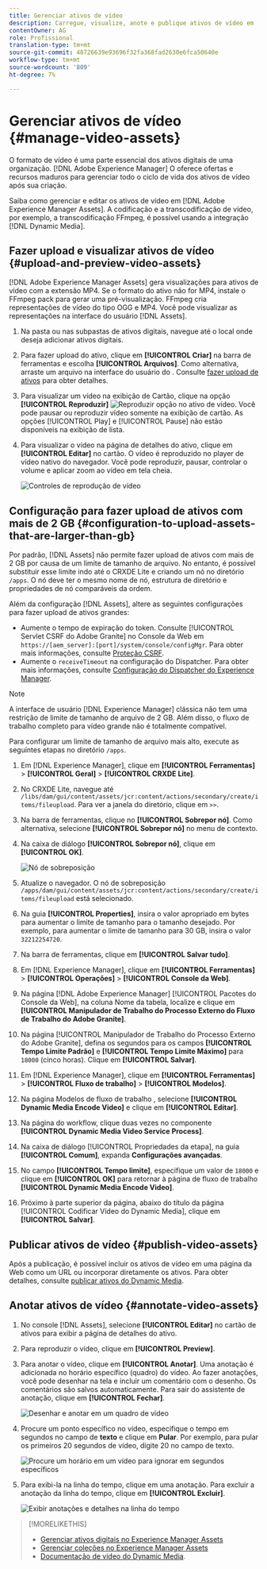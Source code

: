 ```yaml
---
title: Gerenciar ativos de vídeo
description: Carregue, visualize, anote e publique ativos de vídeo em [!DNL Adobe Experience Manager].
contentOwner: AG
role: Profissional
translation-type: tm+mt
source-git-commit: 48726639e93696f32fa368fad2630e6fca50640e
workflow-type: tm+mt
source-wordcount: '809'
ht-degree: 7%

---
```



# Gerenciar ativos de vídeo {#manage-video-assets}

O formato de vídeo é uma parte essencial dos ativos digitais de uma organização. [!DNL Adobe Experience Manager] O oferece ofertas e recursos maduros para gerenciar todo o ciclo de vida dos ativos de vídeo após sua criação.

Saiba como gerenciar e editar os ativos de vídeo em [!DNL Adobe Experience Manager Assets]. A codificação e a transcodificação de vídeo, por exemplo, a transcodificação FFmpeg, é possível usando a integração [!DNL Dynamic Media].

## Fazer upload e visualizar ativos de vídeo {#upload-and-preview-video-assets}

[!DNL Adobe Experience Manager Assets] gera visualizações para ativos de vídeo com a extensão MP4. Se o formato do ativo não for MP4, instale o FFmpeg pack para gerar uma pré-visualização. FFmpeg cria representações de vídeo do tipo OGG e MP4. Você pode visualizar as representações na interface do usuário [!DNL Assets].

1. Na pasta ou nas subpastas de ativos digitais, navegue até o local onde deseja adicionar ativos digitais.
1. Para fazer upload do ativo, clique em **[!UICONTROL Criar]** na barra de ferramentas e escolha **[!UICONTROL Arquivos]**. Como alternativa, arraste um arquivo na interface do usuário do . Consulte [fazer upload de ativos](manage-assets.md#uploading-assets) para obter detalhes.
1. Para visualizar um vídeo na exibição de Cartão, clique na opção **[!UICONTROL Reproduzir]** ![Reproduzir opção](assets/do-not-localize/play.png) no ativo de vídeo. Você pode pausar ou reproduzir vídeo somente na exibição de cartão. As opções [!UICONTROL Play] e [!UICONTROL Pause] não estão disponíveis na exibição de lista.

1. Para visualizar o vídeo na página de detalhes do ativo, clique em **[!UICONTROL Editar]** no cartão. O vídeo é reproduzido no player de vídeo nativo do navegador. Você pode reproduzir, pausar, controlar o volume e aplicar zoom ao vídeo em tela cheia.

   ![Controles de reprodução de vídeo](assets/video-playback-controls.png)

## Configuração para fazer upload de ativos com mais de 2 GB {#configuration-to-upload-assets-that-are-larger-than-gb}

Por padrão, [!DNL Assets] não permite fazer upload de ativos com mais de 2 GB por causa de um limite de tamanho de arquivo. No entanto, é possível substituir esse limite indo até o CRXDE Lite e criando um nó no diretório `/apps`. O nó deve ter o mesmo nome de nó, estrutura de diretório e propriedades de nó comparáveis da ordem.

Além da configuração [!DNL Assets], altere as seguintes configurações para fazer upload de ativos grandes:

* Aumente o tempo de expiração do token. Consulte [!UICONTROL Servlet CSRF do Adobe Granite] no Console da Web em `https://[aem_server]:[port]/system/console/configMgr`. Para obter mais informações, consulte [Proteção CSRF](/help/sites-developing/csrf-protection.md).
* Aumente o `receiveTimeout` na configuração do Dispatcher. Para obter mais informações, consulte [Configuração do Dispatcher do Experience Manager](https://experienceleague.adobe.com/docs/experience-manager-dispatcher/using/configuring/dispatcher-configuration.html#renders-options).

>[!NOTE]
>
>A interface de usuário [!DNL Experience Manager] clássica não tem uma restrição de limite de tamanho de arquivo de 2 GB. Além disso, o fluxo de trabalho completo para vídeo grande não é totalmente compatível.

Para configurar um limite de tamanho de arquivo mais alto, execute as seguintes etapas no diretório `/apps`.

1. Em [!DNL Experience Manager], clique em **[!UICONTROL Ferramentas]** > **[!UICONTROL Geral]** > **[!UICONTROL CRXDE Lite]**.
1. No CRXDE Lite, navegue até `/libs/dam/gui/content/assets/jcr:content/actions/secondary/create/items/fileupload`. Para ver a janela do diretório, clique em `>>`.
1. Na barra de ferramentas, clique no **[!UICONTROL Sobrepor nó]**. Como alternativa, selecione **[!UICONTROL Sobrepor nó]** no menu de contexto.
1. Na caixa de diálogo **[!UICONTROL Sobrepor nó]**, clique em **[!UICONTROL OK]**.

   ![Nó de sobreposição](assets/overlay-node-path.png)

1. Atualize o navegador. O nó de sobreposição `/apps/dam/gui/content/assets/jcr:content/actions/secondary/create/items/fileupload` está selecionado.
1. Na guia **[!UICONTROL Properties]**, insira o valor apropriado em bytes para aumentar o limite de tamanho para o tamanho desejado. Por exemplo, para aumentar o limite de tamanho para 30 GB, insira o valor `32212254720`.

1. Na barra de ferramentas, clique em **[!UICONTROL Salvar tudo]**.
1. Em [!DNL Experience Manager], clique em **[!UICONTROL Ferramentas]** > **[!UICONTROL Operações]** > **[!UICONTROL Console da Web]**.
1. Na página [!DNL Adobe Experience Manager] [!UICONTROL Pacotes do Console da Web], na coluna Nome da tabela, localize e clique em **[!UICONTROL Manipulador de Trabalho do Processo Externo do Fluxo de Trabalho do Adobe Granite]**.
1. Na página [!UICONTROL Manipulador de Trabalho do Processo Externo do Adobe Granite], defina os segundos para os campos **[!UICONTROL Tempo Limite Padrão]** e **[!UICONTROL Tempo Limite Máximo]** para `18000` (cinco horas). Clique em **[!UICONTROL Salvar]**.
1. Em [!DNL Experience Manager], clique em **[!UICONTROL Ferramentas]** > **[!UICONTROL Fluxo de trabalho]** > **[!UICONTROL Modelos]**.
1. Na página Modelos de fluxo de trabalho , selecione **[!UICONTROL Dynamic Media Encode Video]** e clique em **[!UICONTROL Editar]**.
1. Na página do workflow, clique duas vezes no componente **[!UICONTROL Dynamic Media Video Service Process]**.
1. Na caixa de diálogo [!UICONTROL Propriedades da etapa], na guia **[!UICONTROL Comum]**, expanda **Configurações avançadas**.
1. No campo **[!UICONTROL Tempo limite]**, especifique um valor de `18000` e clique em **[!UICONTROL OK]** para retornar à página de fluxo de trabalho **[!UICONTROL Dynamic Media Encode Video]**.
1. Próximo à parte superior da página, abaixo do título da página [!UICONTROL Codificar Vídeo do Dynamic Media], clique em **[!UICONTROL Salvar]**.

## Publicar ativos de vídeo {#publish-video-assets}

Após a publicação, é possível incluir os ativos de vídeo em uma página da Web como um URL ou incorporar diretamente os ativos. Para obter detalhes, consulte [publicar ativos do Dynamic Media](/help/assets/publishing-dynamicmedia-assets.md).

## Anotar ativos de vídeo {#annotate-video-assets}

1. No console [!DNL Assets], selecione **[!UICONTROL Editar]** no cartão de ativos para exibir a página de detalhes do ativo.
1. Para reproduzir o vídeo, clique em **[!UICONTROL Preview]**.
1. Para anotar o vídeo, clique em **[!UICONTROL Anotar]**. Uma anotação é adicionada no horário específico (quadro) do vídeo. Ao fazer anotações, você pode desenhar na tela e incluir um comentário com o desenho. Os comentários são salvos automaticamente. Para sair do assistente de anotação, clique em **[!UICONTROL Fechar]**.

   ![Desenhar e anotar em um quadro de vídeo](assets/annotate-video.png)

1. Procure um ponto específico no vídeo, especifique o tempo em segundos no campo de **texto** e clique em **Pular**. Por exemplo, para pular os primeiros 20 segundos de vídeo, digite 20 no campo de texto.

   ![Procure um horário em um vídeo para ignorar em segundos específicos](assets/seek-in-video.png)

1. Para exibi-la na linha do tempo, clique em uma anotação. Para excluir a anotação da linha do tempo, clique em **[!UICONTROL Excluir]**.

   ![Exibir anotações e detalhes na linha do tempo](assets/timeline-view-annotation.png)

>[!MORELIKETHIS]
>
>* [Gerenciar ativos digitais no Experience Manager Assets](/help/assets/manage-assets.md)
>* [Gerenciar coleções no Experience Manager Assets](/help/assets/manage-collections.md)
>* [Documentação de vídeo do Dynamic Media](/help/assets/video.md).

